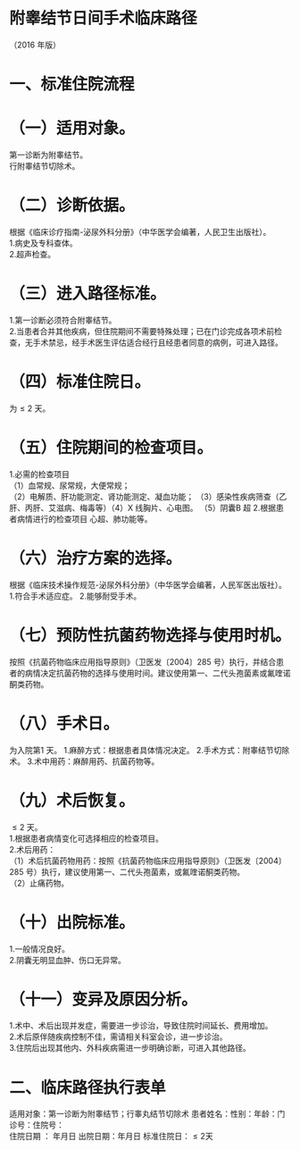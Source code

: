 # 附睾结节日间手术临床路径  
（2016 年版）  
# 一、标准住院流程  
# （一）适用对象。  
第一诊断为附睾结节。  
行附睾结节切除术。  
# （二）诊断依据。  
根据《临床诊疗指南-泌尿外科分册》（中华医学会编著，人民卫生出版社）。  
1.病史及专科查体。  
2.超声检查。  
# （三）进入路径标准。  
1.第一诊断必须符合附睾结节。  
2.当患者合并其他疾病，但住院期间不需要特殊处理；已在门诊完成各项术前检查，无手术禁忌，经手术医生评估适合经行且经患者同意的病例，可进入路径。  
# （四）标准住院日。  
为${\leqslant}2$ 天。  
# （五）住院期间的检查项目。  
1.必需的检查项目  
（1）血常规、尿常规，大便常规；  
（2）电解质、肝功能测定、肾功能测定、凝血功能； （3）感染性疾病筛查（乙肝、丙肝、艾滋病、梅毒等）（4）X 线胸片、心电图。  （5）阴囊B 超 2.根据患者病情进行的检查项目 心超、肺功能等。  
# （六）治疗方案的选择。  
根据《临床技术操作规范-泌尿外科分册》（中华医学会编著，人民军医出版社）。  
1.符合手术适应症。 2.能够耐受手术。  
# （七）预防性抗菌药物选择与使用时机。  
按照《抗菌药物临床应用指导原则》（卫医发〔2004〕285 号）执行，并结合患者的病情决定抗菌药物的选择与使用时间。建议使用第一、二代头孢菌素或氟喹诺酮类药物。  
# （八）手术日。  
为入院第1 天。 1.麻醉方式：根据患者具体情况决定。 2.手术方式：附睾结节切除术。     3.术中用药：麻醉用药、抗菌药物等。  
# （九）术后恢复。  
${\leqslant}2$ 天。  
1.根据患者病情变化可选择相应的检查项目。  
2.术后用药：  
（1）术后抗菌药物用药：按照《抗菌药物临床应用指导原则》（卫医发〔2004〕285 号）执行，建议使用第一、二代头孢菌素，或氟喹诺酮类药物。  
（2）止痛药物。  
# （十）出院标准。  
1.一般情况良好。  
2.阴囊无明显血肿、伤口无异常。  
# （十一）变异及原因分析。  
1.术中、术后出现并发症，需要进一步诊治，导致住院时间延长、费用增加。  
2.术后原伴随疾病控制不佳，需请相关科室会诊，进一步诊治。  
3.住院后出现其他内、外科疾病需进一步明确诊断，可进入其他路径。  
# 二、临床路径执行表单  
适用对象：第一诊断为附睾结节；行睾丸结节切除术 患者姓名：性别：年龄：门诊号：住院号：  
住院日期 ： 年月日   出院日期：年月日  标准住院日：${\leqslant}2$天  
